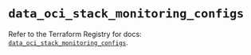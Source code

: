 # `data_oci_stack_monitoring_configs`

Refer to the Terraform Registry for docs: [`data_oci_stack_monitoring_configs`](https://registry.terraform.io/providers/oracle/oci/6.18.0/docs/data-sources/stack_monitoring_configs).

